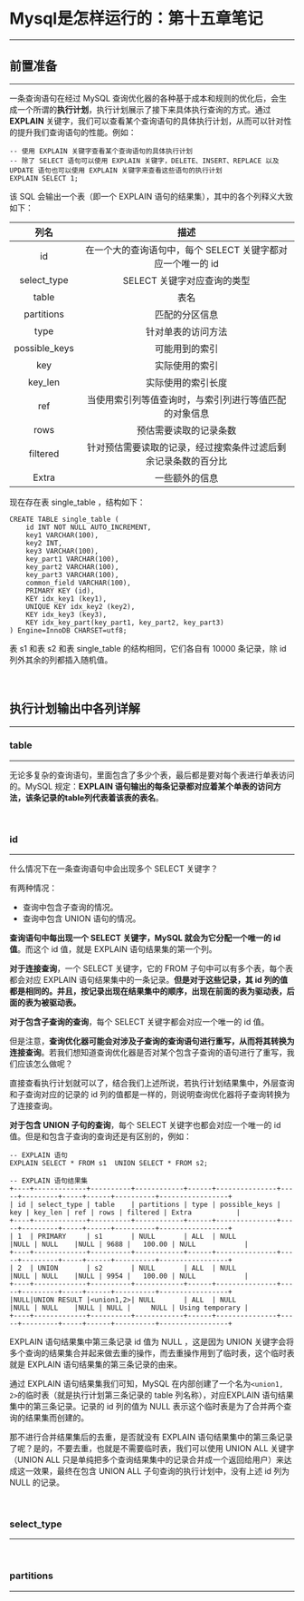 # Mysql是怎样运行的：第十五章笔记

---

## 前置准备

---

一条查询语句在经过 MySQL 查询优化器的各种基于成本和规则的优化后，会生成一个所谓的**执行计划**，执行计划展示了接下来具体执行查询的方式。通过 **EXPLAIN** 关键字，我们可以查看某个查询语句的具体执行计划，从而可以针对性的提升我们查询语句的性能。例如：

```mysql
-- 使用 EXPLAIN 关键字查看某个查询语句的具体执行计划
-- 除了 SELECT 语句可以使用 EXPLAIN 关键字，DELETE、INSERT、REPLACE 以及 UPDATE 语句也可以使用 EXPLAIN 关键字来查看这些语句的执行计划
EXPLAIN SELECT 1;
```

该 SQL 会输出一个表（即一个 EXPLAIN 语句的结果集），其中的各个列释义大致如下：

|     列名      |                             描述                             |
| :-----------: | :----------------------------------------------------------: |
|      id       | 在一个大的查询语句中，每个 SELECT 关键字都对应一个唯一的 id  |
|  select_type  |                 SELECT 关键字对应查询的类型                  |
|     table     |                             表名                             |
|  partitions   |                        匹配的分区信息                        |
|     type      |                      针对单表的访问方法                      |
| possible_keys |                        可能用到的索引                        |
|      key      |                        实际使用的索引                        |
|    key_len    |                      实际使用的索引长度                      |
|      ref      |    当使用索引列等值查询时，与索引列进行等值匹配的对象信息    |
|     rows      |                    预估需要读取的记录条数                    |
|   filtered    | 针对预估需要读取的记录，经过搜索条件过滤后剩余记录条数的百分比 |
|     Extra     |                        一些额外的信息                        |

现在存在表 single_table ，结构如下：

```mysql
CREATE TABLE single_table (
    id INT NOT NULL AUTO_INCREMENT,
    key1 VARCHAR(100),
    key2 INT,
    key3 VARCHAR(100),
    key_part1 VARCHAR(100),
    key_part2 VARCHAR(100),
    key_part3 VARCHAR(100),
    common_field VARCHAR(100),
    PRIMARY KEY (id),
    KEY idx_key1 (key1),
    UNIQUE KEY idx_key2 (key2),
    KEY idx_key3 (key3),
    KEY idx_key_part(key_part1, key_part2, key_part3)
) Engine=InnoDB CHARSET=utf8;
```

表 s1 和表 s2 和表 single_table 的结构相同，它们各自有 10000 条记录，除 id 列外其余的列都插入随机值。

<br />

## 执行计划输出中各列详解

---

### table

---

无论多复杂的查询语句，里面包含了多少个表，最后都是要对每个表进行单表访问的。MySQL 规定：**EXPLAIN 语句输出的每条记录都对应着某个单表的访问方法，该条记录的table列代表着该表的表名**。

<br />

### id

---

什么情况下在一条查询语句中会出现多个 SELECT 关键字？

有两种情况：

* 查询中包含子查询的情况。
* 查询中包含 UNION 语句的情况。

**查询语句中每出现一个 SELECT 关键字，MySQL 就会为它分配一个唯一的 id 值**。而这个 id 值，就是 EXPLAIN 语句结果集的第一个列。

**对于连接查询**，一个 SELECT 关键字，它的 FROM 子句中可以有多个表，每个表都会对应 EXPLAIN 语句结果集中的一条记录。**但是对于这些记录，其 id 列的值都是相同的。并且，按记录出现在结果集中的顺序，出现在前面的表为驱动表，后面的表为被驱动表。**

**对于包含子查询的查询**，每个 SELECT 关键字都会对应一个唯一的 id 值。

但是注意，**查询优化器可能会对涉及子查询的查询语句进行重写，从而将其转换为连接查询**。若我们想知道查询优化器是否对某个包含子查询的语句进行了重写，我们应该怎么做呢？

直接查看执行计划就可以了，结合我们上述所说，若执行计划结果集中，外层查询和子查询对应的记录的 id 列的值都是一样的，则说明查询优化器将子查询转换为了连接查询。

**对于包含 UNION 子句的查询**，每个 SELECT 关键字也都会对应一个唯一的 id 值。但是和包含子查询的查询还是有区别的，例如：

```mysql
-- EXPLAIN 语句
EXPLAIN SELECT * FROM s1  UNION SELECT * FROM s2;

-- EXPLAIN 语句结果集
+----+-------------+----------+------------+------+---------------+-----+---------+-----+------+----------+-----------------+
| id | select_type | table    | partitions | type | possible_keys | key | key_len | ref | rows | filtered | Extra           |
+----+-------------+----------+------------+------+---------------+-----+---------+-----+------+----------+-----------------+
| 1  | PRIMARY     | s1       | NULL       | ALL  | NULL          |NULL | NULL    |NULL | 9688 |   100.00 | NULL            |
+----+-------------+----------+------------+------+---------------+-----+---------+-----+------+----------+-----------------+
| 2  | UNION       | s2       | NULL       | ALL  | NULL          |NULL | NULL    |NULL | 9954 |   100.00 | NULL            |
+----+-------------+----------+------------+------+---------------+-----+---------+-----+------+----------+-----------------+
|NULL|UNION RESULT |<union1,2>| NULL       | ALL  | NULL          |NULL | NULL    |NULL | NULL |     NULL | Using temporary |
+----+-------------+----------+------------+------+---------------+-----+---------+-----+------+----------+-----------------+
```

EXPLAIN 语句结果集中第三条记录 id 值为 NULL ，这是因为 UNION 关键字会将多个查询的结果集合并起来做去重的操作，而去重操作用到了临时表，这个临时表就是 EXPLAIN 语句结果集的第三条记录的由来。

通过 EXPLAIN 语句结果集我们可知，MySQL 在内部创建了一个名为`<union1, 2>`的临时表（就是执行计划第三条记录的 table 列名称），对应EXPLAIN 语句结果集中的第三条记录。记录的 id 列的值为 NULL 表示这个临时表是为了合并两个查询的结果集而创建的。

那不进行合并结果集后的去重，是否就没有 EXPLAIN 语句结果集中的第三条记录了呢？是的，不要去重，也就是不需要临时表，我们可以使用 UNION ALL 关键字（UNION ALL 只是单纯把多个查询结果集中的记录合并成一个返回给用户）来达成这一效果，最终在包含 UNION ALL 子句查询的执行计划中，没有上述 id 列为 NULL 的记录。

<br />

### select_type

---











<br />

### partitions

---





















